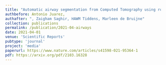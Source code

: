 ```yaml
---
title: "Automatic airway segmentation from Computed Tomography using robust and efficient 3-D convolutional neural networks"
authbefore: Antonio Juarez, 
authafter: ", Zaigham Saghir, HAWM Tiddens, Marleen de Bruijne"
collection: publications
permalink: /publication/2021-04-airways
date: 2021-04-01
venue: 'Scientific Reports'
pubtype: 'journal'
project: 'media'
paperurl: https://www.nature.com/articles/s41598-021-95364-1
pdf: https://arxiv.org/pdf/2103.16328
---
```

